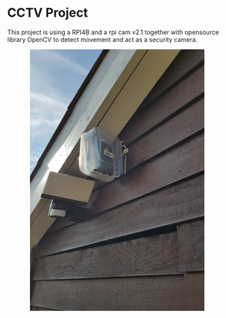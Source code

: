 # CCTV Project

This project is using a RPI4B and a rpi cam v2.1 together with opensource library OpenCV to detect movement and act as a security camera. 

<p align="center">
  <img src="https://github.com/NGliese/Embedded/blob/master/linux/CCTV/Images/20210904_103507.jpg" width="400" height="600">
</p>
